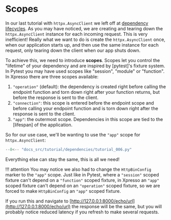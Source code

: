 
# Scopes

In our last tutorial with `httpx.AsyncClient` we left off at [dependency lifecycles].
As you may have noticed, we are creating and tearing down the `httpx.AsyncClient` instance for each incoming request.
This is very inefficient!
Really what we want to do is create the `httpx.AsyncClient` once, when our application starts up, and then use the same instance for each request, only tearing down the client when our app shuts down.

To achieve this, we need to introduce **scopes**.
Scopes let you control the "lifetime" of your dependency and are inspired by [pytest]'s fixture system.
In Pytest you may have used scopes like "session", "module" or "function".
In Xpresso there are three scopes available:

1. `"operation"` (default): the dependency is created right before calling the endpoint function and torn down right after your function returns, but before the response is sent to the client.
1. `"connection"`: this scope is entered before the endpoint scope and before calling your endpoint function and is torn down right after the response is sent to the client.
1. `"app"`: the outermost scope. Dependencies in this scope are tied to the [lifespan] of the application.

So for our use case, we'll be wanting to use the `"app"` scope for `httpx.AsyncClient`:

```python hl_lines="18 27"
--8<-- "docs_src/tutorial/dependencies/tutorial_006.py"
```

Everything else can stay the same, this is all we need!

!!! attention
    You may notice we also had to change the `HttpBinConfig` marker to the `"app"` scope.
    Just like in Pytest, where a `"session"` scoped fixture can't depend on a `"function"` scoped fixture, in Xpresso an `"app"` scoped fixture can't depend on an `"operation"` scoped fixture, so we are forced to make `HttpBinConfig` an `"app"` scoped fixture.

If you run this and navigate to [http://127.0.0.1:8000/echo/url](http://127.0.0.1:8000/echo/url) the response will be the same, but you will probably notice reduced latency if you refresh to make several requests.

[dependency lifecycles]: lifecycle.md
